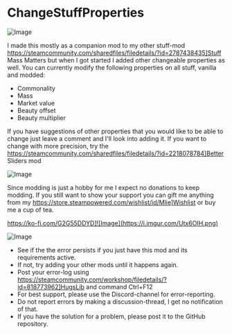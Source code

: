 # ChangeStuffProperties

![Image](https://i.imgur.com/buuPQel.png)


I made this mostly as a companion mod to my other stuff-mod https://steamcommunity.com/sharedfiles/filedetails/?id=2787438435]Stuff Mass Matters but when I got started I added other changeable properties as well.
You can currently modify the following properties on all stuff, vanilla and modded:



- Commonality
- Mass
- Market value
- Beauty offset
- Beauty multiplier



If you have suggestions of other properties that you would like to be able to change just leave a comment and I'll look into adding it.
If you want to change with more precision, try the https://steamcommunity.com/sharedfiles/filedetails/?id=2218078784]Better Sliders mod
	

![Image](https://i.imgur.com/O0IIlYj.png)

Since modding is just a hobby for me I expect no donations to keep modding. If you still want to show your support you can gift me anything from my https://store.steampowered.com/wishlist/id/Mlie]Wishlist or buy me a cup of tea.

https://ko-fi.com/G2G55DDYD]![Image](https://i.imgur.com/Utx6OIH.png)


![Image](https://i.imgur.com/PwoNOj4.png)



-  See if the the error persists if you just have this mod and its requirements active.
-  If not, try adding your other mods until it happens again.
-  Post your error-log using https://steamcommunity.com/workshop/filedetails/?id=818773962]HugsLib and command Ctrl+F12
-  For best support, please use the Discord-channel for error-reporting.
-  Do not report errors by making a discussion-thread, I get no notification of that.
-  If you have the solution for a problem, please post it to the GitHub repository.



